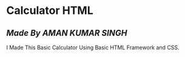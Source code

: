 # **Calculator HTML**
## _Made By AMAN KUMAR SINGH_

I Made This Basic Calculator Using Basic HTML Framework and CSS.

